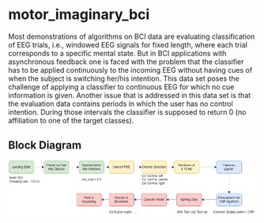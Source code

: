 # motor_imaginary_bci
Most demonstrations of algorithms on BCI data are evaluating classification of EEG trials, i.e., windowed EEG signals for fixed length, where each trial corresponds to a specific mental state. But in BCI applications with asynchronous feedback one is faced with the problem that the classifier has to be applied continuously to the incoming EEG without having cues of when the subject is switching her/his intention. This data set poses the challenge of applying a classifier to continuous EEG for which no cue information is given.
Another issue that is addressed in this data set is that the evaluation data contains periods in which the user has no control intention. During those intervals the classifier is supposed to return 0 (no affiliation to one of the target classes).
## Block Diagram
![Logo](https://github.com/muq2002/motor_imaginary_bci/blob/main/figures/EEG_FOR_BCI_Project.drawio.png?raw=true)
